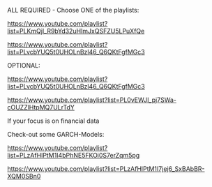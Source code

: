 ALL REQUIRED - Choose ONE of the playlists:

https://www.youtube.com/playlist?list=PLKmQjl_R9bYd32uHImJxQSFZU5LPuXfQe

https://www.youtube.com/playlist?list=PLvcbYUQ5t0UHOLnBzl46_Q6QKtFgfMGc3

OPTIONAL:

https://www.youtube.com/playlist?list=PLvcbYUQ5t0UHOLnBzl46_Q6QKtFgfMGc3

https://www.youtube.com/playlist?list=PL0vEWJI_pj7SWa-cOUZZlHtpMQ7ULrTdY


If your focus is on financial data 

Check-out some GARCH-Models:

https://www.youtube.com/playlist?list=PLzAfHlPtM1I4bPhNE5FKOi0S7erZqm5pg

https://www.youtube.com/playlist?list=PLzAfHlPtM1I7jej6_SxBAbBR-XQM0SBn0

